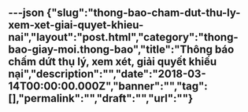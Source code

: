 ---json
{"slug":"thong-bao-cham-dut-thu-ly-xem-xet-giai-quyet-khieu-nai","layout":"post.html","category":"thong-bao-giay-moi.thong-bao","title":"Thông báo chấm dứt thụ lý, xem xét, giải quyết khiếu nại","description":"","date":"2018-03-14T00:00:00.000Z","banner":"","tag":[],"permalink":"","draft":"","url":""}
---
